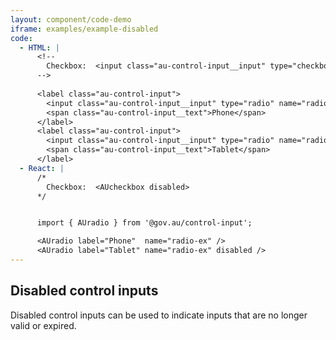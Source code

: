 ```yaml
---
layout: component/code-demo
iframe: examples/example-disabled
code:
  - HTML: |
      <!--
        Checkbox:  <input class="au-control-input__input" type="checkbox" name="checkbox-ex" disabled>
      -->
      
      <label class="au-control-input">
        <input class="au-control-input__input" type="radio" name="radio-ex">
        <span class="au-control-input__text">Phone</span>
      </label>
      <label class="au-control-input">
        <input class="au-control-input__input" type="radio" name="radio-ex" disabled>
        <span class="au-control-input__text">Tablet</span>
      </label>
  - React: |
      /*
        Checkbox:  <AUcheckbox disabled>
      */


      import { AUradio } from '@gov.au/control-input';

      <AUradio label="Phone"  name="radio-ex" />
      <AUradio label="Tablet" name="radio-ex" disabled />
---
```

## Disabled control inputs

Disabled control inputs can be used to indicate inputs that are no longer valid or expired.
